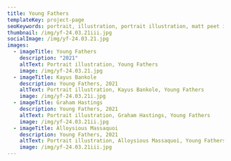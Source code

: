 ```yaml
---
title: Young Fathers
templateKey: project-page
seoKeywords: portrait, illustration, portrait illustration, matt peet illustration
thumbnail: /img/yf-24.03.21iii.jpg
socialImage: /img/yf-24.03.21.jpg
images:
  - imageTitle: Young Fathers
    description: "2021"
    altText: Portrait illustration, Young Fathers
    image: /img/yf-24.03.21.jpg
  - imageTitle: Kayus Bankole
    description: Young Fathers, 2021
    altText: Portrait illustration, Kayus Bankole, Young Fathers
    image: /img/yf-24.03.21i.jpg
  - imageTitle: Graham Hastings
    description: Young Fathers, 2021
    altText: Portrait illustration, Graham Hastings, Young Fathers
    image: /img/yf-24.03.21ii.jpg
  - imageTitle: Alloysious Massaquoi
    description: Young Fathers, 2021
    altText: Portrait illustration, Alloysious Massaquoi, Young Fathers
    image: /img/yf-24.03.21iii.jpg
---
```

